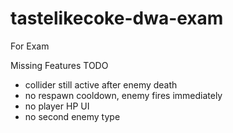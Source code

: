 # tastelikecoke-dwa-exam
For Exam

Missing Features TODO
- collider still active after enemy death
- no respawn cooldown, enemy fires immediately
- no player HP UI
- no second enemy type